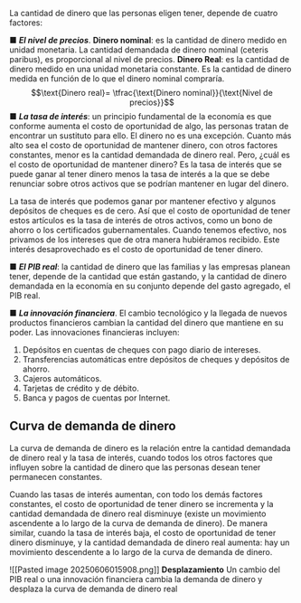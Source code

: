 
La cantidad de dinero que las personas eligen tener, depende de cuatro factores:

■ ***El nivel de precios***.
	**Dinero nominal**: es la cantidad de dinero medido en unidad monetaria. La cantidad demandada de dinero nominal (ceteris paribus), es proporcional al nivel de precios.
	**Dinero Real**: es la cantidad de dinero medido en una unidad monetaria constante. Es la cantidad de dinero medida en función de lo que el dinero nominal compraría.
$$\text{Dinero real}= \tfrac{\text{Dinero nominal}}{\text{Nivel de precios}}$$
■ ***La tasa de interés***: un principio fundamental de la economía es que conforme aumenta el costo de oportunidad de algo, las personas tratan de encontrar un sustituto para ello. El dinero no es una excepción. Cuanto más alto sea el costo de oportunidad de mantener dinero, con otros factores constantes, menor es la cantidad demandada de dinero real. Pero, ¿cuál es el costo de oportunidad de mantener dinero? Es la tasa de interés que se puede ganar al tener dinero menos la tasa de interés a la que se debe renunciar sobre otros activos que se podrían mantener en lugar del dinero. 

La tasa de interés que podemos ganar por mantener efectivo y algunos depósitos de cheques es de cero. Así que el costo de oportunidad de tener estos artículos es la tasa de interés de otros activos, como un bono de ahorro o los certificados gubernamentales. Cuando tenemos efectivo, nos privamos de los intereses que de otra manera hubiéramos recibido. Este interés desaprovechado es el costo de oportunidad de tener dinero.

■ ***El PIB real***: la cantidad de dinero que las familias y las empresas planean tener, depende de la cantidad que están gastando, y la cantidad de dinero demandada en la economía en su conjunto depende del gasto agregado, el PIB real.

■ ***La innovación financiera***. El cambio tecnológico y la llegada de nuevos productos financieros cambian la cantidad del dinero que mantiene en su poder. Las innovaciones financieras incluyen:
1. Depósitos en cuentas de cheques con pago diario de intereses.
2. Transferencias automáticas entre depósitos de cheques y depósitos de ahorro.
3. Cajeros automáticos.
4. Tarjetas de crédito y de débito.
5. Banca y pagos de cuentas por Internet.

## Curva de demanda de dinero

La curva de demanda de dinero es la relación entre la cantidad demandada de dinero real y la tasa de interés, cuando todos los otros factores que influyen sobre la cantidad de dinero que las personas desean tener permanecen constantes.

Cuando las tasas de interés aumentan, con todo los demás factores constantes, el costo de oportunidad de tener dinero se incrementa y la cantidad demandada de dinero real disminuye (existe un movimiento ascendente a lo largo de la curva de demanda de dinero). De manera similar, cuando la tasa de interés baja, el costo de oportunidad de tener dinero disminuye, y la cantidad demandada de dinero real aumenta: hay un movimiento descendente a lo largo de la curva de demanda de dinero. 

![[Pasted image 20250606015908.png]]
**Desplazamiento** 
Un cambio del PIB real o una innovación financiera cambia la demanda de dinero y desplaza la curva de demanda de dinero real
